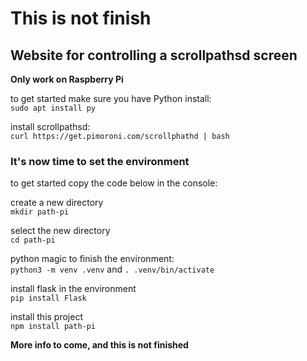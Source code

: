 # This is not finish
## Website for controlling a scrollpathsd screen
**Only work on Raspberry Pi**

to get started make sure you have Python install: <br>
`sudo apt install py`

install scrollpathsd: <br>
`curl https://get.pimoroni.com/scrollphathd | bash`

### It's now time to set the environment

to get started copy the code below in the console:

create a new directory <br>
`mkdir path-pi`

select the new directory <br>
`cd path-pi`

python magic to finish the environment: <br>
`python3 -m venv .venv`
and
`. .venv/bin/activate`

install flask in the environment <br>
`pip install Flask`

install this project <br>
`npm install path-pi`


**More info to come, and this is not finished**
